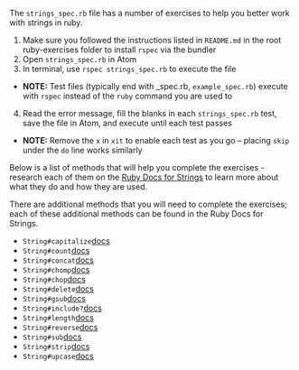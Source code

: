 The `strings_spec.rb` file has a number of exercises to help you better work
with strings in ruby.

1. Make sure you followed the instructions listed in `README.md` in the root
   ruby-exercises folder to install `rspec` via the bundler
2. Open `strings_spec.rb` in Atom
3. In terminal, use `rspec strings_spec.rb` to execute the file
  * **NOTE:** Test files (typically end with _spec.rb, `example_spec.rb`)
    execute with `rspec` instead of the `ruby` command you are used to
4. Read the error message, fill the blanks in each `strings_spec.rb` test, save
the file in Atom, and execute until each test passes
  * **NOTE:** Remove the `x` in `xit` to enable each test as you go – placing
    `skip` under the `do` line works similarly

Below is a list of methods that will help you complete the exercises - research
each of them on the [Ruby Docs for
Strings](https://ruby-doc.org/core-2.6.5/String.html) to learn more about what
they do and how they are used.

There are additional methods that you will need to complete the exercises; each
of these additional methods can be found in the Ruby Docs for Strings.

* `String#capitalize`[docs](https://ruby-doc.org/core-2.6.5/String.html#method-i-capitalize)
* `String#count`[docs](https://ruby-doc.org/core-2.6.5/String.html#method-i-count)
* `String#concat`[docs](https://ruby-doc.org/core-2.6.5/String.html#method-i-concat)
* `String#chomp`[docs](https://ruby-doc.org/core-2.6.5/String.html#method-i-chomp)
* `String#chop`[docs](https://ruby-doc.org/core-2.6.5/String.html#method-i-chop)
* `String#delete`[docs](https://ruby-doc.org/core-2.6.5/String.html#method-i-delete)
* `String#gsub`[docs](https://ruby-doc.org/core-2.6.5/String.html#method-i-gsub)
* `String#include?`[docs](https://ruby-doc.org/core-2.6.5/String.html#method-i-include-3F)
* `String#length`[docs](https://ruby-doc.org/core-2.6.5/String.html#method-i-length)
* `String#reverse`[docs](https://ruby-doc.org/core-2.6.5/String.html#method-i-reverse)
* `String#sub`[docs](https://ruby-doc.org/core-2.6.5/String.html#method-i-sub)
* `String#strip`[docs](https://ruby-doc.org/core-2.6.5/String.html#method-i-strip)
* `String#upcase`[docs](https://ruby-doc.org/core-2.6.5/String.html#method-i-upcase)



```
